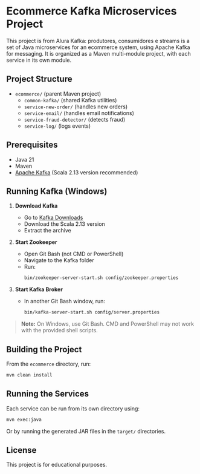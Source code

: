 # Ecommerce Kafka Microservices Project

This project is from Alura Kafka: produtores, consumidores e streams is a set of Java microservices for an ecommerce system, using Apache Kafka for messaging. It is organized as a Maven multi-module project, with each service in its own module.

## Project Structure

- `ecommerce/` (parent Maven project)
  - `common-kafka/` (shared Kafka utilities)
  - `service-new-order/` (handles new orders)
  - `service-email/` (handles email notifications)
  - `service-fraud-detector/` (detects fraud)
  - `service-log/` (logs events)

## Prerequisites

- Java 21
- Maven
- [Apache Kafka](https://kafka.apache.org/downloads) (Scala 2.13 version recommended)

## Running Kafka (Windows)

1. **Download Kafka**
   - Go to [Kafka Downloads](https://kafka.apache.org/downloads)
   - Download the Scala 2.13 version
   - Extract the archive

2. **Start Zookeeper**
   - Open Git Bash (not CMD or PowerShell)
   - Navigate to the Kafka folder
   - Run:
     ```sh
     bin/zookeeper-server-start.sh config/zookeeper.properties
     ```

3. **Start Kafka Broker**
   - In another Git Bash window, run:
     ```sh
     bin/kafka-server-start.sh config/server.properties
     ```

> **Note:** On Windows, use Git Bash. CMD and PowerShell may not work with the provided shell scripts.

## Building the Project

From the `ecommerce` directory, run:

```sh
mvn clean install
```

## Running the Services

Each service can be run from its own directory using:

```sh
mvn exec:java
```

Or by running the generated JAR files in the `target/` directories.

## License

This project is for educational purposes.
